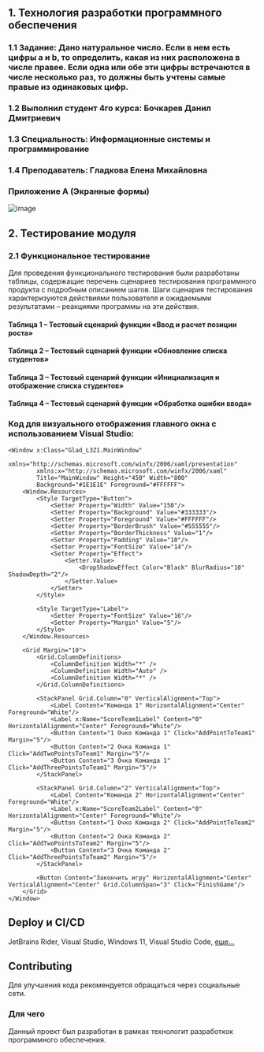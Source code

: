 ## 1. Технология разработки программного обеспечения
### 1.1 Задание: Дано натуральное число. Если в нем есть цифры a и b, то определить, какая из них расположена в числе правее. Если одна или обе эти цифры встречаются в числе несколько раз, то должны быть учтены самые правые из одинаковых цифр.
### 1.2 Выполнил студент 4го курса: Бочкарев Данил Дмитриевич
### 1.3 Специальность: Информационные системы и программирование
### 1.4 Преподаватель: Гладкова Елена Михайловна

### Приложение A (Экранные формы)
![image](https://github.com/user-attachments/assets/10d791ba-d652-4cb4-aae0-dad79fa00ac3)



## 2. Тестирование модуля
### 2.1 Функциональное тестирование
Для проведения функционального тестирования были разработаны таблицы, содержащие перечень сценариев тестирования программного продукта с подробным описанием шагов. Шаги сценария тестирования характеризуются действиями пользователя и ожидаемыми результатами – реакциями программы на эти действия.



#### Таблица 1 – Тестовый сценарий функции «Ввод и расчет позиции роста»


#### Таблица 2 – Тестовый сценарий функции «Обновление списка студентов»


#### Таблица 3 – Тестовый сценарий функции «Инициализация и отображение списка студентов»


#### Таблица 4 – Тестовый сценарий функции «Обработка ошибки ввода»


### Код для визуального отображения главного окна с использованием Visual Studio:
```xaml
<Window x:Class="Glad_L3Z1.MainWindow"
        xmlns="http://schemas.microsoft.com/winfx/2006/xaml/presentation"
        xmlns:x="http://schemas.microsoft.com/winfx/2006/xaml"
        Title="MainWindow" Height="450" Width="800"
        Background="#1E1E1E" Foreground="#FFFFFF">
    <Window.Resources>
        <Style TargetType="Button">
            <Setter Property="Width" Value="150"/>
            <Setter Property="Background" Value="#333333"/>
            <Setter Property="Foreground" Value="#FFFFFF"/>
            <Setter Property="BorderBrush" Value="#555555"/>
            <Setter Property="BorderThickness" Value="1"/>
            <Setter Property="Padding" Value="10"/>
            <Setter Property="FontSize" Value="14"/>
            <Setter Property="Effect">
                <Setter.Value>
                    <DropShadowEffect Color="Black" BlurRadius="10" ShadowDepth="2"/>
                </Setter.Value>
            </Setter>
        </Style>

        <Style TargetType="Label">
            <Setter Property="FontSize" Value="16"/>
            <Setter Property="Margin" Value="5"/>
        </Style>
    </Window.Resources>

    <Grid Margin="10">
        <Grid.ColumnDefinitions>
            <ColumnDefinition Width="*" />
            <ColumnDefinition Width="Auto" />
            <ColumnDefinition Width="*" />
        </Grid.ColumnDefinitions>

        <StackPanel Grid.Column="0" VerticalAlignment="Top">
            <Label Content="Команда 1" HorizontalAlignment="Center" Foreground="White"/>
            <Label x:Name="ScoreTeam1Label" Content="0" HorizontalAlignment="Center" Foreground="White"/>
            <Button Content="1 Очко Команда 1" Click="AddPointToTeam1" Margin="5"/>
            <Button Content="2 Очка Команда 1" Click="AddTwoPointsToTeam1" Margin="5"/>
            <Button Content="3 Очка Команда 1" Click="AddThreePointsToTeam1" Margin="5"/>
        </StackPanel>

        <StackPanel Grid.Column="2" VerticalAlignment="Top">
            <Label Content="Команда 2" HorizontalAlignment="Center" Foreground="White"/>
            <Label x:Name="ScoreTeam2Label" Content="0" HorizontalAlignment="Center" Foreground="White"/>
            <Button Content="1 Очко Команда 2" Click="AddPointToTeam2" Margin="5"/>
            <Button Content="2 Очка Команда 2" Click="AddTwoPointsToTeam2" Margin="5"/>
            <Button Content="3 Очка Команда 2" Click="AddThreePointsToTeam2" Margin="5"/>
        </StackPanel>

        <Button Content="Закончить игру" HorizontalAlignment="Center" VerticalAlignment="Center" Grid.ColumnSpan="3" Click="FinishGame"/>
    </Grid>
</Window>
```

## Deploy и CI/CD
JetBrains Rider, Visual Studio, Windows 11, Visual Studio Code, 
[еще...](https://learn.microsoft.com/dotnet/desktop/winforms/get-started/create-app-visual-studio?view=netdesktop-8.0)

## Contributing
Для улучшения кода рекомендуется обращаться через социальные сети.

### Для чего
Данный проект был разработан в рамках технологит разработкок программного обеспечения.
